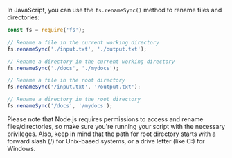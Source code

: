 In JavaScript, you can use the `fs.renameSync()` method to rename files and directories:

```javascript
const fs = require('fs');

// Rename a file in the current working directory
fs.renameSync('./input.txt', './output.txt');

// Rename a directory in the current working directory
fs.renameSync('./docs', './mydocs');

// Rename a file in the root directory
fs.renameSync('/input.txt', '/output.txt');

// Rename a directory in the root directory
fs.renameSync('/docs', '/mydocs');
```

Please note that Node.js requires permissions to access and rename files/directories, so make sure you're running your script with the necessary privileges. Also, keep in mind that the path for root directory starts with a forward slash (/) for Unix-based systems, or a drive letter (like C:\) for Windows.
